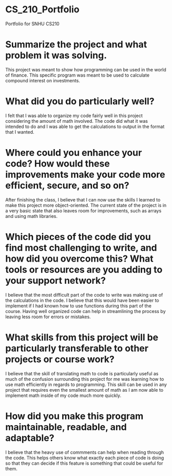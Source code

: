# CS_210_Portfolio
Portfolio for SNHU CS210

# Summarize the project and what problem it was solving.
This project was meant to show how programming can be used in the world of finance. This specific program was meant to be used to calculate compound interest on investments.

# What did you do particularly well?
I felt that I was able to organize my code fairly well in this project considering the amount of math involved. The code did what it was intended to do and I was able to get the calculations to output in the format that I wanted.

# Where could you enhance your code? How would these improvements make your code more efficient, secure, and so on?
After finishing the class, I believe that I can now use the skills I learned to make this project more object-oriented. The current state of the project is in a very basic state that also leaves room for improvements, such as arrays and using math libraries.

# Which pieces of the code did you find most challenging to write, and how did you overcome this? What tools or resources are you adding to your support network?
I believe that the most difficult part of the code to write was making use of the calculations in the code. I believe that this would have been easier to implement if I had known how to use functions during this part of the course. Having well organized code can help in streamlining the process by leaving less room for errors or mistakes.

# What skills from this project will be particularly transferable to other projects or course work?
I believe that the skill of translating math to code is particularly useful as much of the confusion surrounding this project for me was learning how to use math efficiently in regards to programming. This skill can be used in any project that requires even the smallest amount of math as I am now able to implement math inside of my code much more quickly.

# How did you make this program maintainable, readable, and adaptable?
I believe that the heavy use of commments can help when reading through the code. This helps others know what exactly each piece of code is doing so that they can decide if this feature is something that could be useful for them.
